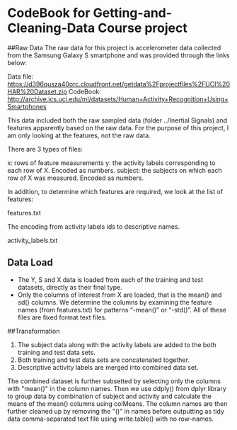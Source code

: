 # CodeBook for Getting-and-Cleaning-Data Course project

##Raw Data
The raw data for this project is accelerometer data collected from the Samsung Galaxy S smartphone and was provided through the links below:

Data file: https://d396qusza40orc.cloudfront.net/getdata%2Fprojectfiles%2FUCI%20HAR%20Dataset.zip
CodeBook: http://archive.ics.uci.edu/ml/datasets/Human+Activity+Recognition+Using+Smartphones

This data included both the raw sampled data (folder ../Inertial Signals) and features apparently based on the raw data. For the purpose of this project, I am only looking at the features, not the raw data.

There are 3 types of files:

x: rows of feature measurements
y: the activity labels corresponding to each row of X. Encoded as numbers.
subject: the subjects on which each row of X was measured. Encoded as numbers.

In addition, to determine which features are required, we look at the list of features:

features.txt

The encoding from activity labels ids to descriptive names.

activity_labels.txt

## Data Load
* The Y, S and X data is loaded from each of the training and test datasets, directly as their final type.
* Only the columns of interest from X are loaded, that is the mean() and sd() columns. We determine the columns by examining the feature names (from features.txt) for patterns “-mean()” or “-std()”.
All of these files are fixed format text files.

##Transformation
1. The subject data along with the activity labels are added to the both training and test data sets.
2. Both training and test data sets are concatenated together.
3. Descriptive activity labels are merged into combined data set.

The combined dataset is further subsetted by selecting only the columns with "mean()" in the column names. Then we use ddply() from dplyr library to group data by combination of subject and activity and calculate the means of the mean() columns using colMeans. The column names are then further cleaned up by removing the "()" in names before outputting as tidy data comma-separated text file using write.table() with no row-names.
